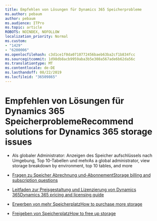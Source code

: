 ```yaml
---
title: Empfehlen von Lösungen für Dynamics 365 Speicherprobleme
ms.author: pebaum
author: pebaum
ms.audience: ITPro
ms.topic: article
ROBOTS: NOINDEX, NOFOLLOW
localization_priority: Normal
ms.custom:
- "1429"
- "6200006"
ms.openlocfilehash: c3d1ce1f0da0710772456baeb63ba2cf1b834fcc
ms.sourcegitcommit: 1d98db8acb9959aba3b5e308a567ade6b62da56c
ms.translationtype: MT
ms.contentlocale: de-DE
ms.lasthandoff: 08/22/2019
ms.locfileid: "36509865"
---
```

# <a name="recommend-solutions-for-dynamics-365-storage-issues"></a><span data-ttu-id="8c28e-102">Empfehlen von Lösungen für Dynamics 365 Speicherprobleme</span><span class="sxs-lookup"><span data-stu-id="8c28e-102">Recommend solutions for Dynamics 365 storage issues</span></span>

* <span data-ttu-id="8c28e-103">Als globaler Administrator: Anzeigen des Speicher aufschlüssels nach Umgebung, Top 10-Tabellen und mehr</span><span class="sxs-lookup"><span data-stu-id="8c28e-103">As a global administrator, view storage breakdown by environment, top 10 tables, and more</span></span>

* [<span data-ttu-id="8c28e-104">Fragen zu Speicher Abrechnung und-Abonnement</span><span class="sxs-lookup"><span data-stu-id="8c28e-104">Storage billing and subscription questions</span></span>](https://docs.microsoft.com/dynamics365/customer-engagement/admin/contact-information-microsoft-dynamics-365-online-billing-support)

* [<span data-ttu-id="8c28e-105">Leitfaden zur Preisgestaltung und Lizenzierung von Dynamics 365</span><span class="sxs-lookup"><span data-stu-id="8c28e-105">Dynamics 365 pricing and licensing guide</span></span>](https://dynamics.microsoft.com/pricing/)

* [<span data-ttu-id="8c28e-106">Erwerben von mehr Speicherplatz</span><span class="sxs-lookup"><span data-stu-id="8c28e-106">How to purchase more storage</span></span>](https://docs.microsoft.com/dynamics365/customer-engagement/admin/manage-storage#add-storage-to-dynamics-365-online)

* [<span data-ttu-id="8c28e-107">Freigeben von Speicherplatz</span><span class="sxs-lookup"><span data-stu-id="8c28e-107">How to free up storage</span></span>](https://docs.microsoft.com/dynamics365/customer-engagement/admin/free-storage-space)
